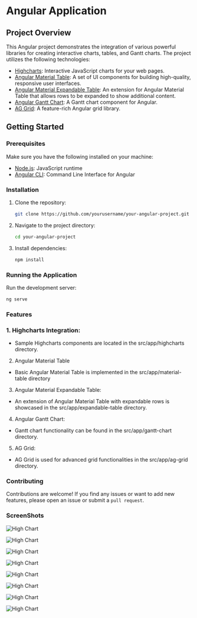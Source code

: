 
# Angular Application


## Project Overview

This Angular project demonstrates the integration of various powerful libraries for creating interactive charts, tables, and Gantt charts. The project utilizes the following technologies:

- [Highcharts](https://www.highcharts.com/): Interactive JavaScript charts for your web pages.
- [Angular Material Table](https://material.angular.io/components/table/overview): A set of UI components for building high-quality, responsive user interfaces.
- [Angular Material Expandable Table](https://github.com/elhigu/material-table): An extension for Angular Material Table that allows rows to be expanded to show additional content.
- [Angular Gantt Chart](https://www.angular-gantt.com/): A Gantt chart component for Angular.
- [AG Grid](https://www.ag-grid.com/): A feature-rich Angular grid library.

## Getting Started

### Prerequisites

Make sure you have the following installed on your machine:

- [Node.js](https://nodejs.org/): JavaScript runtime
- [Angular CLI](https://angular.io/cli): Command Line Interface for Angular

### Installation

1. Clone the repository:

    ```bash
    git clone https://github.com/yourusername/your-angular-project.git
    ```

2. Navigate to the project directory:

    ```bash
    cd your-angular-project
    ```

3. Install dependencies:

    ```bash
    npm install
    ```

### Running the Application

Run the development server:

```bash
ng serve
```

### Features

### 1. Highcharts Integration:
- Sample Highcharts components are located in the src/app/highcharts directory.

2. Angular Material Table
- Basic Angular Material Table is implemented in the src/app/material-table directory

3. Angular Material Expandable Table:
- An extension of Angular Material Table with expandable rows is showcased in the src/app/expandable-table directory.

4. Angular Gantt Chart:
- Gantt chart functionality can be found in the src/app/gantt-chart directory.

5. AG Grid:
- AG Grid is used for advanced grid functionalities in the src/app/ag-grid directory.

### Contributing

Contributions are welcome! If you find any issues or want to add new features, please open an issue or submit a `pull request`.

### ScreenShots

![High Chart](<img src="src/assets/images/Screenshot (26).png" alt="Hight Chart" width="80" height="80">)

![High Chart](<img src="src/assets/images/Screenshot (27).png" alt="Hight Chart" width="80" height="80">)

![High Chart](<img src="src/assets/images/Screenshot (28).png" alt="Hight Chart" width="80" height="80">)

![High Chart](<img src="src/assets/images/Screenshot (29).png" alt="Hight Chart" width="80" height="80">)

![High Chart](<img src="src/assets/images/Screenshot (31).png" alt="Hight Chart" width="80" height="80">)

![High Chart](<img src="src/assets/images/Screenshot (32).png" alt="Hight Chart" width="80" height="80">)

![High Chart](<img src="src/assets/images/Screenshot (33).png" alt="Hight Chart" width="80" height="80">)

![High Chart](<img src="src/assets/images/Screenshot (34).png" alt="Hight Chart" width="80" height="80">)

